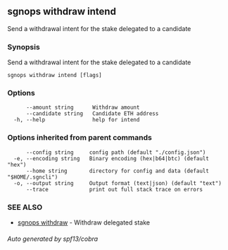 ## sgnops withdraw intend

Send a withdrawal intent for the stake delegated to a candidate

### Synopsis

Send a withdrawal intent for the stake delegated to a candidate

```
sgnops withdraw intend [flags]
```

### Options

```
      --amount string      Withdraw amount
      --candidate string   Candidate ETH address
  -h, --help               help for intend
```

### Options inherited from parent commands

```
      --config string     config path (default "./config.json")
  -e, --encoding string   Binary encoding (hex|b64|btc) (default "hex")
      --home string       directory for config and data (default "$HOME/.sgncli")
  -o, --output string     Output format (text|json) (default "text")
      --trace             print out full stack trace on errors
```

### SEE ALSO

* [sgnops withdraw](sgnops_withdraw.md)	 - Withdraw delegated stake

###### Auto generated by spf13/cobra
